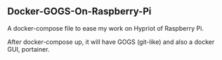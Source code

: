 ## Docker-GOGS-On-Raspberry-Pi

A docker-compose file to ease my work on Hypriot of Raspberry Pi.

After docker-compose up, it will have GOGS (git-like) and also a docker GUI, portainer.

